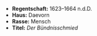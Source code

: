 - **Regentschaft:** 1623–1664 n.d.D.
- **Haus:** Daevorn
- **Rasse:** Mensch
- **Titel:** _Der Bündnisschmied_